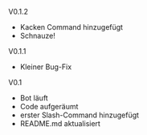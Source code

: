 V0.1.2
- Kacken Command hinzugefügt
- Schnauze!

V0.1.1
- Kleiner Bug-Fix

V0.1
- Bot läuft
- Code aufgeräumt
- erster Slash-Command hinzugefügt
- README.md aktualisiert